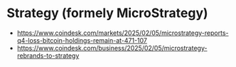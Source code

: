 # Strategy (formely MicroStrategy)

- https://www.coindesk.com/markets/2025/02/05/microstrategy-reports-q4-loss-bitcoin-holdings-remain-at-471-107
- https://www.coindesk.com/business/2025/02/05/microstrategy-rebrands-to-strategy
